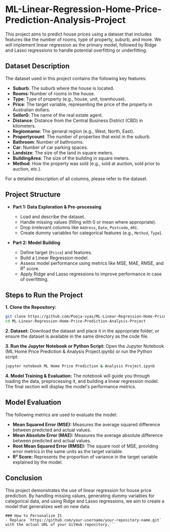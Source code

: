 # ML-Linear-Regression-Home-Price-Prediction-Analysis-Project

This project aims to predict house prices using a dataset that includes features like the number of rooms, type of property, suburb, and more. We will implement linear regression as the primary model, followed by Ridge and Lasso regressions to handle potential overfitting or underfitting.

## Dataset Description

The dataset used in this project contains the following key features:

- **Suburb**: The suburb where the house is located.
- **Rooms**: Number of rooms in the house.
- **Type**: Type of property (e.g., house, unit, townhouse).
- **Price**: The target variable, representing the price of the property in Australian dollars.
- **SellerG**: The name of the real estate agent.
- **Distance**: Distance from the Central Business District (CBD) in kilometers.
- **Regionname**: The general region (e.g., West, North, East).
- **Propertycount**: The number of properties that exist in the suburb.
- **Bathroom**: Number of bathrooms.
- **Car**: Number of car parking spaces.
- **Landsize**: The size of the land in square meters.
- **BuildingArea**: The size of the building in square meters.
- **Method**: How the property was sold (e.g., sold at auction, sold prior to auction, etc.).

For a detailed description of all columns, please refer to the dataset.

## Project Structure

- **Part 1: Data Exploration & Pre-processing**
  - Load and describe the dataset.
  - Handle missing values (filling with 0 or mean where appropriate).
  - Drop irrelevant columns like `Address`, `Date`, `Postcode`, etc.
  - Create dummy variables for categorical features (e.g., `Method`, `Type`).
  
- **Part 2: Model Building**
  - Define target (`Price`) and features.
  - Build a Linear Regression model.
  - Assess model performance using metrics like MSE, MAE, RMSE, and R² score.
  - Apply Ridge and Lasso regressions to improve performance in case of overfitting.

## Steps to Run the Project

**1. Clone the Repository:**
```bash
git clone https://github.com/Pooja-vyas/ML-Linear-Regression-Home-Price-Prediction-Analysis-Project.git
cd ML-Linear-Regression-Home-Price-Prediction-Analysis-Project
```
**2. Dataset:** 
Download the dataset and place it in the appropriate folder, or ensure the dataset is available in the same directory as the code file.

**3. Run the Jupyter Notebook or Python Script:** 
Open the Jupyter Notebook (ML Home Price Prediction & Analysis Project.ipynb) or run the Python script:

```bash
jupyter notebook ML Home Price Prediction & Analysis Project.ipynb
```
**4. Model Training & Evaluation:** 
The notebook will guide you through loading the data, preprocessing it, and building a linear regression model. The final section will display the model's performance metrics.

## Model Evaluation

The following metrics are used to evaluate the model:

- **Mean Squared Error (MSE):** Measures the average squared difference between predicted and actual values.
- **Mean Absolute Error (MAE):** Measures the average absolute difference between predicted and actual values.
- **Root Mean Squared Error (RMSE):** The square root of MSE, providing error metrics in the same units as the target variable.
- **R² Score:** Represents the proportion of variance in the target variable explained by the model.

## Conclusion

This project demonstrates the use of linear regression for house price prediction. By handling missing values, generating dummy variables for categorical data, and using Ridge and Lasso regressions, we aim to create a model that generalizes well on new data.

```vbnet
### How to Personalize It
- Replace `https://github.com/your-username/your-repository-name.git` with the actual URL of your GitHub repository.```
